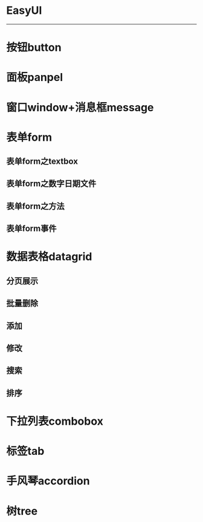 # EasyUI

-----

# 按钮button

# 面板panpel

# 窗口window+消息框message



# 表单form

## 表单form之textbox

## 表单form之数字日期文件

## 表单form之方法

## 表单form事件




# 数据表格datagrid

## 分页展示

## 批量删除

## 添加

## 修改

## 搜索

## 排序

# 下拉列表combobox

# 标签tab

# 手风琴accordion

# 树tree